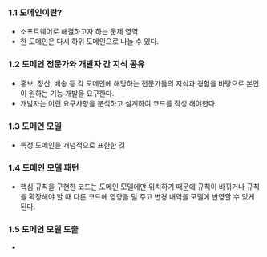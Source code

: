 ### 1.1 도메인이란?
- 소프트웨어로 해결하고자 하는 문제 영역
- 한 도메인은 다시 하위 도메인으로 나눌 수 있다.

### 1.2 도메인 전문가와 개발자 간 지식 공유
- 홍보, 정산, 배송 등 각 도메인에 해당하는 전문가들의 지식과 경험을 바탕으로 본인이 원하는 기능 개발을 요구한다.
- 개발자는 이런 요구사항을 분석하고 설계하여 코드를 작성 해야한다.

### 1.3 도메인 모델
- 특정 도메인을 개념적으로 표한한 것

### 1.4 도메인 모델 패턴
- 핵심 규칙을 구현한 코드는 도메인 모델에만 위치하기 때문에 규칙이 바뀌거나 규칙을 확장해야 할 때 다른 코드에 영향을 덜 주고 변경 내역을 모델에 반영할 수 있게 된다.

### 1.5 도메인 모델 도출
- 